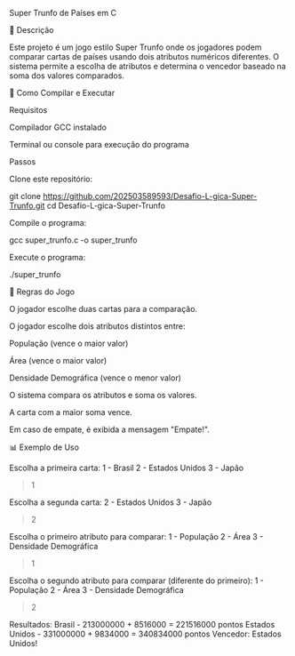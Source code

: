 Super Trunfo de Países em C

📌 Descrição

Este projeto é um jogo estilo Super Trunfo onde os jogadores podem comparar cartas de países usando dois atributos numéricos diferentes. O sistema permite a escolha de atributos e determina o vencedor baseado na soma dos valores comparados.

🚀 Como Compilar e Executar

Requisitos

Compilador GCC instalado

Terminal ou console para execução do programa

Passos

Clone este repositório:

git clone https://github.com/202503589593/Desafio-L-gica-Super-Trunfo.git
cd Desafio-L-gica-Super-Trunfo

Compile o programa:

gcc super_trunfo.c -o super_trunfo

Execute o programa:

./super_trunfo

📖 Regras do Jogo

O jogador escolhe duas cartas para a comparação.

O jogador escolhe dois atributos distintos entre:

População (vence o maior valor)

Área (vence o maior valor)

Densidade Demográfica (vence o menor valor)

O sistema compara os atributos e soma os valores.

A carta com a maior soma vence.

Em caso de empate, é exibida a mensagem "Empate!".

📊 Exemplo de Uso

Escolha a primeira carta:
1 - Brasil
2 - Estados Unidos
3 - Japão
> 1

Escolha a segunda carta:
2 - Estados Unidos
3 - Japão
> 2

Escolha o primeiro atributo para comparar:
1 - População
2 - Área
3 - Densidade Demográfica
> 1

Escolha o segundo atributo para comparar (diferente do primeiro):
1 - População
2 - Área
3 - Densidade Demográfica
> 2

Resultados:
Brasil - 213000000 + 8516000 = 221516000 pontos
Estados Unidos - 331000000 + 9834000 = 340834000 pontos
Vencedor: Estados Unidos!
